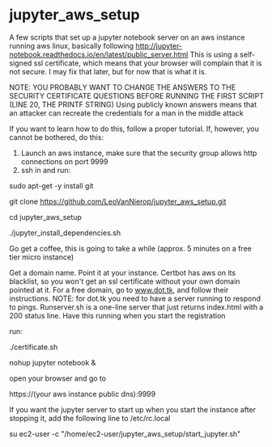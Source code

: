 # jupyter_aws_setup
A few scripts that set up a jupyter notebook server on an aws instance running aws linux, basically following http://jupyter-notebook.readthedocs.io/en/latest/public_server.html
This is using a self-signed ssl certificate, which means that your browser will complain that it is not secure. I may fix that later, but for now that is what it is.

NOTE: YOU PROBABLY WANT TO CHANGE THE ANSWERS TO THE SECURITY CERTIFICATE QUESTIONS BEFORE RUNNING THE FIRST SCRIPT (LINE 20, THE PRINTF STRING) Using publicly known answers means that an attacker can recreate the credentials for a man in the middle attack

If you want to learn how to do this, follow a proper tutorial. If, however, you cannot be bothered, do this:
1) Launch an aws instance, make sure that the security group allows http connections on port 9999
2) ssh in and run:

 sudo apt-get -y install git
 
 git clone https://github.com/LeoVanNierop/jupyter_aws_setup.git
 
 cd jupyter_aws_setup
 
 ./jupyter_install_dependencies.sh
 
Go get a coffee, this is going to take a while (approx. 5 minutes on a free tier micro instance)

Get a domain name. Point it at your instance. Certbot has aws on its blacklist, so you won't get an ssl certificate without your own domain pointed at it.
For a free domain, go to www.dot.tk, and follow their instructions. NOTE: for dot.tk you need to have a server running to respond to pings. Runserver.sh is a one-line
server that just returns index.html with  a 200 status line. Have this running when you start the registration

run:

./certificate.sh

nohup jupyter notebook &

open your browser and go to

https://(your aws instance public dns):9999

If you want the jupyter server to start up when you start the instance after stopping it, add the following line to /etc/rc.local

su ec2-user -c "/home/ec2-user/jupyter_aws_setup/start_jupyter.sh"

